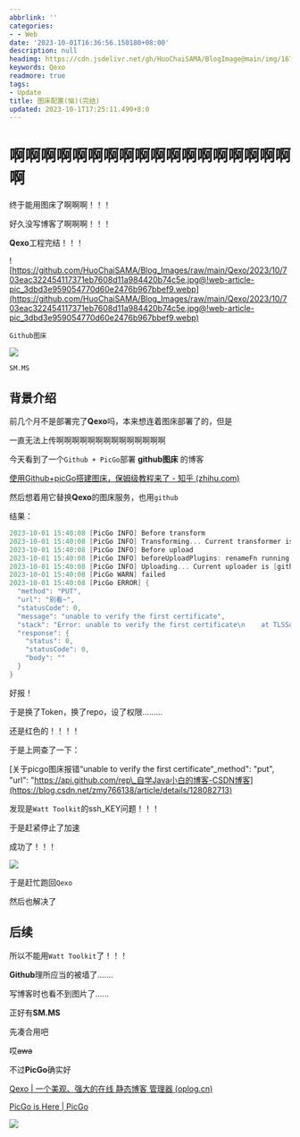 ```yaml
---
abbrlink: ''
categories:
- - Web
date: '2023-10-01T16:36:56.150180+08:00'
description: null
headimg: https://cdn.jsdelivr.net/gh/HuoChaiSAMA/BlogImage@main/img/1675005739170.png
keywords: Qexo
readmore: true
tags:
- Update
title: 图床配置(恼)(完结)
updated: 2023-10-1T17:25:11.490+8:0
---
```

# 啊啊啊啊啊啊啊啊啊啊啊啊啊啊啊啊啊啊啊

终于能用图床了啊啊啊！！！

好久没写博客了啊啊啊！！！

**Qexo**工程完结！！！

![https://github.com/HuoChaiSAMA/Blog_Images/raw/main/Qexo/2023/10/703eac322454117371eb7608d11a984420b74c5e.jpg@!web-article-pic_3dbd3e959054770d60e2476b967bbef9.webp](https://github.com/HuoChaiSAMA/Blog_Images/raw/main/Qexo/2023/10/703eac322454117371eb7608d11a984420b74c5e.jpg@!web-article-pic_3dbd3e959054770d60e2476b967bbef9.webp)

`Github图床`

![](https://s2.loli.net/2023/10/01/cTgBsi3Gv9jIKV5.webp)

`SM.MS `

## 背景介绍

前几个月不是部署完了**Qexo**吗，本来想连着图床部署了的，但是

一直无法上传啊啊啊啊啊啊啊啊啊啊啊啊啊啊

今天看到了一个`Github + PicGo`部署 **github图床** 的博客

[使用Github+picGo搭建图床，保姆级教程来了 - 知乎 (zhihu.com)](https://zhuanlan.zhihu.com/p/489236769)

然后想着用它替换**Qexo**的图床服务，也用`github`

结果：

```powershell
2023-10-01 15:40:08 [PicGo INFO] Before transform 
2023-10-01 15:40:08 [PicGo INFO] Transforming... Current transformer is [path] 
2023-10-01 15:40:08 [PicGo INFO] Before upload 
2023-10-01 15:40:08 [PicGo INFO] beforeUploadPlugins: renameFn running 
2023-10-01 15:40:08 [PicGo INFO] Uploading... Current uploader is [github] 
2023-10-01 15:40:08 [PicGo WARN] failed 
2023-10-01 15:40:08 [PicGo ERROR] {
  "method": "PUT",
  "url": "别看~",
  "statusCode": 0,
  "message": "unable to verify the first certificate",
  "stack": "Error: unable to verify the first certificate\n    at TLSSocket.onConnectSecure (node:_tls_wrap:1530:34)\n    at TLSSocket.emit (node:events:394:28)\n    at TLSSocket._finishInit (node:_tls_wrap:944:8)\n    at TLSWrap.ssl.onhandshakedone (node:_tls_wrap:725:12)",
  "response": {
    "status": 0,
    "statusCode": 0,
    "body": ""
  }
} 
```

好报！

于是换了Token，换了repo，设了权限.........

还是红色的！！！！

于是上网查了一下：

[关于picgo图床报错“unable to verify the first certificate“\_method": "put", "url": "https://api.github.com/rep\_自学Java小白的博客-CSDN博客](https://blog.csdn.net/zmy766138/article/details/128082713)

发现是`Watt Toolkit`的ssh_KEY问题！！！

于是赶紧停止了加速

成功了！！！

![](https://s2.loli.net/2023/10/01/zux5aUAXIfNKMYk.webp)

于是赶忙跑回`Qexo`

然后也解决了

## 后续

所以不能用`Watt Toolkit`了！！！

**Github**理所应当的被墙了.......

写博客时也看不到图片了......

正好有**SM.MS**

先凑合用吧

哎~~awa~~

不过**PicGo**确实好

[Qexo | 一个美观、强大的在线 静态博客 管理器 (oplog.cn)](https://www.oplog.cn/qexo/)

[PicGo is Here | PicGo](https://picgo.github.io/PicGo-Doc/zh/guide/)

![](https://s2.loli.net/2023/10/01/jbHfDYPiM482gEm.jpg)
